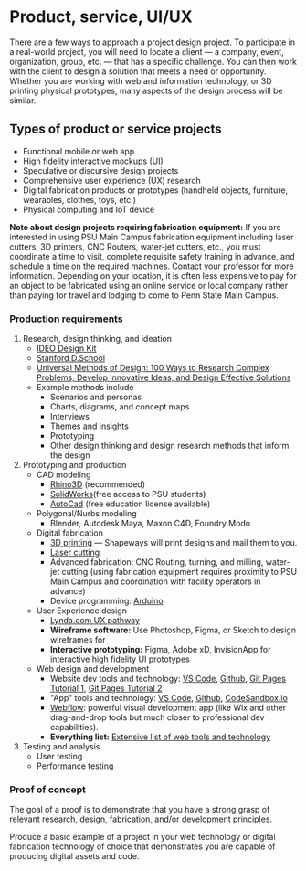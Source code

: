 # Product, service, UI/UX

There are a few ways to approach a project design project. To participate in a real-world project, you will need to locate a client — a company, event, organization, group, etc. — that has a specific challenge. You can then work with the client to design a solution that meets a need or opportunity. Whether you are working with web and information technology, or 3D printing physical prototypes, many aspects of the design process will be similar.

## Types of product or service projects

* Functional mobile or web app
* High fidelity interactive mockups \(UI\)
* Speculative or discursive design projects
* Comprehensive user experience \(UX\) research 
* Digital fabrication products or prototypes \(handheld objects, furniture, wearables, clothes, toys, etc.\)
* Physical computing and IoT device 

**Note about design projects requiring fabrication equipment:** If you are interested in using PSU Main Campus fabrication equipment including laser cutters, 3D printers, CNC Routers, water-jet cutters, etc., you must coordinate a time to visit, complete requisite safety training in advance, and schedule a time on the required machines. Contact your professor for more information. Depending on your location, it is often less expensive to pay for an object to be fabricated using an online service or local company rather than paying for travel and lodging to come to Penn State Main Campus.

### Production requirements

1. Research, design thinking, and ideation
   * [IDEO Design Kit](http://www.designkit.org/methods)
   * [Stanford D.School](https://dschool.stanford.edu/resources/the-bootcamp-bootleg)
   * [Universal Methods of Design: 100 Ways to Research Complex Problems, Develop Innovative Ideas, and Design Effective Solutions](https://www.amazon.com/Universal-Methods-Design-Innovative-Effective/dp/1592537561/)
   * Example methods include
     * Scenarios and personas
     * Charts, diagrams, and concept maps
     * Interviews
     * Themes and insights
     * Prototyping
     * Other design thinking and design research methods that inform the design
2. Prototyping and production
   * CAD modeling
     * [Rhino3D](https://www.rhino3d.com/) \(recommended\)
     * [SolidWorks](https://www.solidworks.com/)\(free access to PSU students\)
     * [AutoCad](https://www.autodesk.com/products/autocad/overview) \(free education license available\)
   * Polygonal/Nurbs modeling
     * Blender, Autodesk Maya, Maxon C4D, Foundry Modo
   * Digital fabrication
     * [3D printing](https://www.shapeways.com) — Shapeways will print designs and mail them to you. 
     * [Laser cutting](https://sendcutsend.com)
     * Advanced fabrication: CNC Routing, turning, and milling, water-jet cutting \(using fabrication equipment requires proximity to PSU Main Campus and coordination with facility operators in advance\)
     * Device programming: [Arduino](https://www.arduino.cc/)
   * User Experience design
     * [Lynda.com UX pathway](https://www.lynda.com/learning-paths/Design/become-a-user-experience-designer)
     * **Wireframe software:** Use Photoshop, Figma, or Sketch to design wireframes for
     * **Interactive prototyping:** Figma, Adobe xD, InvisionApp for interactive high fidelity UI prototypes
   * Web design and development
     * Website dev tools and technology: [VS Code](https://code.visualstudio.com/), [Github](http://github.com), [Git Pages Tutorial 1](https://www.smashingmagazine.com/2014/08/build-blog-jekyll-github-pages/), [Git Pages Tutorial 2](https://www.youtube.com/watch?v=SWVjQsvQocA)
     * "App" tools and technology: [VS Code](https://code.visualstudio.com/), [Github](http://github.com), [CodeSandbox.io](https://codesandbox.io/dashboard/recent)
     * [Webflow](https://webflow.com/): powerful visual development app \(like Wix and other drag-and-drop tools but much closer to professional dev capabilities\).
     * **Everything list:** [Extensive list of web tools and technology](https://free-for.dev/)
3. Testing and analysis
   * User testing
   * Performance testing

### Proof of concept

The goal of a proof is to demonstrate that you have a strong grasp of relevant research, design, fabrication, and/or development principles.

Produce a basic example of a project in your web technology or digital fabrication technology of choice that demonstrates you are capable of producing digital assets and code.

